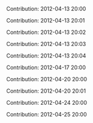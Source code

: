 Contribution: 2012-04-13 20:00

Contribution: 2012-04-13 20:01

Contribution: 2012-04-13 20:02

Contribution: 2012-04-13 20:03

Contribution: 2012-04-13 20:04

Contribution: 2012-04-17 20:00

Contribution: 2012-04-20 20:00

Contribution: 2012-04-20 20:01

Contribution: 2012-04-24 20:00

Contribution: 2012-04-25 20:00


